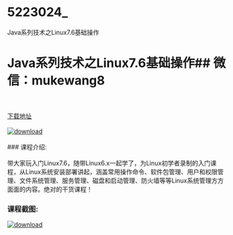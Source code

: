 # 5223024_
Java系列技术之Linux7.6基础操作
# Java系列技术之Linux7.6基础操作## 微信：mukewang8
<br/></br>[下载地址](http://www.36tz.cn/article/5223024 "下载地址")
<br/></br>[![download](http://36tz.cn/muke_img/2022_02_1-54-300x186.png "下载地址")](http://www.36tz.cn/article/5223024 "下载地址")
<br/></br>### 课程介绍:<br/></br>带大家玩入门Linux7.6，随带Linux6.x一起学了，为Linux初学者录制的入门课程，从Linux系统安装部署讲起，涵盖常用操作命令、软件包管理、用户和权限管理、文件系统管理、服务管理、磁盘和启动管理、防火墙等等Linux系统管理方方面面的内容。绝对的干货课程！

### 课程截图:
[![download](http://36tz.cn/muke_img/2022_02_2-63.png "下载地址")](http://www.36tz.cn/article/5223024 "下载地址")
